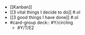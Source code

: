 - [[Kanban]]
- [[3 vital things I decide to do]] #.ol
- [[3 good things I have done]] #.ol
- #card-group 
   deck:: #Y/circling
	- #Y/T/E2